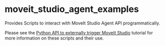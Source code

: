 # moveit_studio_agent_examples

Provides Scripts to interact with MoveIt Studio Agent API programmatically. 

Please see the [Python API to externally trigger MoveIt Studio](https://docs.picknik.ai/en/stable/getting_started/basic_bt_tutorials/call_objective_from_application/interact_with_the_objective_server_directly.html) tutorial for more information on these scripts and their use.
